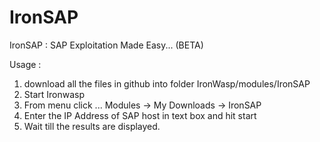 IronSAP
=======

IronSAP : SAP Exploitation Made Easy... (BETA)

Usage :   
1. download all the files in github into folder IronWasp/modules/IronSAP  
2. Start Ironwasp  
3. From menu click ... Modules -> My Downloads -> IronSAP   
5. Enter the IP Address of SAP host in text box and hit start   
6. Wait till the results are displayed.  


